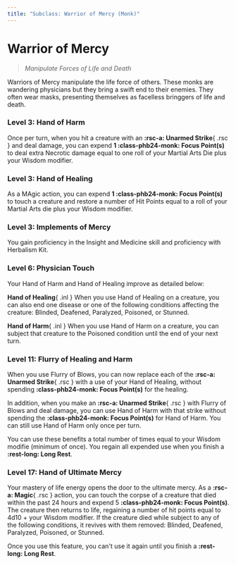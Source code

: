 ```yaml
---
title: "Subclass: Warrior of Mercy (Monk)"
---
```


<p style="display:none">
Manipulate Forces of Life and Death
</p>

# Warrior of Mercy

> *Manipulate Forces of Life and Death*

Warriors of Mercy manipulate the life force of others. These monks are wandering physicians but they bring a swift end to their enemies. They often wear masks, presenting themselves as facelless bringgers of life and death.

### Level 3: Hand of Harm

Once per turn, when you hit a creature with an **:rsc-a: Unarmed Strike**{ .rsc } and deal damage, you can expend **1 :class-phb24-monk: Focus Point(s)** to deal extra Necrotic damage equal to one roll of your Martial Arts Die plus your Wisdom modifier.

### Level 3: Hand of Healing

As a MAgic action, you can expend **1 :class-phb24-monk: Focus Point(s)** to touch a creature and restore a number of Hit Points equal to a roll of your Martial Arts die plus your Wisdom modifier.

### Level 3: Implements of Mercy

You gain proficiency in the Insight and Medicine skill and proficiency with Herbalism Kit.

### Level 6: Physician Touch

Your Hand of Harm and Hand of Healing improve as detailed below:

**Hand of Healing**{ .inl } When you use Hand of Healing on a creature, you can also end one disease or one of the following conditions affecting the creature: Blinded, Deafened, Paralyzed, Poisoned, or Stunned.

**Hand of Harm**{ .inl } When you use Hand of Harm on a creature, you can subject that creature to the Poisoned condition until the end of your next turn.

### Level 11: Flurry of Healing and Harm

When you use Flurry of Blows, you can now replace each of the **:rsc-a: Unarmed Strike**{ .rsc } with a use of your Hand of Healing, without spending **:class-phb24-monk: Focus Point(s)** for the healing.

In addition, when you make an **:rsc-a: Unarmed Strike**{ .rsc } with Flurry of Blows and deal damage, you can use Hand of Harm with that strike without spending the **:class-phb24-monk: Focus Point(s)** for Hand of Harm. You can still use Hand of Harm only once per turn.

You can use these benefits a total number of times equal to your Wisdom modifie (minimum of once). You regain all expended use when you finish a **:rest-long: Long Rest**.

### Level 17: Hand of Ultimate Mercy

Your mastery of life energy opens the door to the ultimate mercy. As a **:rsc-a: Magic**{ .rsc } action, you can touch the corpse of a creature that died within the past 24 hours and expend 5 **:class-phb24-monk: Focus Point(s)**. The creature then returns to life, regaining a number of hit points equal to 4d10 + your Wisdom modifier. If the creature died while subject to any of the following conditions, it revives with them removed: Blinded, Deafened, Paralyzed, Poisoned, or Stunned.

Once you use this feature, you can't use it again until you finish a **:rest-long: Long Rest**.

